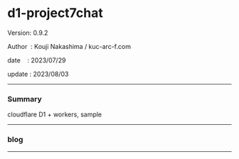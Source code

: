 ﻿# d1-project7chat

 Version: 0.9.2

 Author  : Kouji Nakashima / kuc-arc-f.com

 date    : 2023/07/29

 update  : 2023/08/03

***
### Summary

cloudflare D1 + workers, sample

***
### blog 


***


